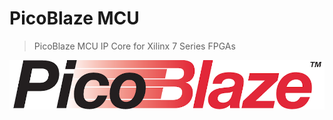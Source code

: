 # PicoBlaze MCU

> PicoBlaze MCU IP Core for Xilinx 7 Series FPGAs

![](./raw/picoblaze.png "PICOBLAZE LOGO")
